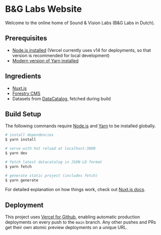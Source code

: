 # B&G Labs Website

Welcome to the online home of Sound & Vision Labs (B&G Labs in Dutch).

## Prerequisites

- [Node.js installed](https://nodejs.org/en/download/) (Vercel currently uses v14 for deployments, so that version is recommended for local development)
- [Modern version of Yarn installed](https://yarnpkg.com/getting-started/install)

## Ingredients

- [Nuxt.js](https://nuxtjs.org)
- [Forestry CMS](https://forestry.io/)
- Datasets from [DataCatalog](https://data.beeldengeluid.nl/id/datacatalog/0001), fetched during build

## Build Setup

The following commands require [Node.js](https://nodejs.org/) and [Yarn](https://yarnpkg.com/) to be installed globally.

```bash
# install dependencies
$ yarn install

# serve with hot reload at localhost:3000
$ yarn dev

# fetch latest datacatalog in JSON-LD format
$ yarn fetch

# generate static project (includes fetch)
$ yarn generate
```

For detailed explanation on how things work, check out [Nuxt.js docs](https://nuxtjs.org).

## Deployment

This project uses [Vercel for Github](https://vercel.com/docs/concepts/git/vercel-for-github), enabling automatic production deployments on every push to the `main` branch. Any other pushes and PRs get their own atomic preview deployments on a unique URL.
